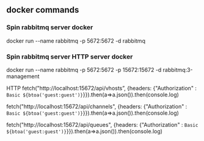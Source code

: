 ## docker commands

### Spin rabbitmq server docker
docker run --name rabbitmq -p 5672:5672  -d rabbitmq

### Spin rabbitmq server HTTP server docker

docker run --name rabbitmq -p 5672:5672 -p 15672:15672 -d rabbitmq:3-management



HTTP
fetch("http://localhost:15672/api/vhosts”, {headers: {"Authorization" : `Basic ${btoa('guest:guest')}`}}).then(a=>a.json()).then(console.log)


fetch("http://localhost:15672/api/channels", {headers: {"Authorization" : `Basic ${btoa('guest:guest')}`}}).then(a=>a.json()).then(console.log)


fetch("http://localhost:15672/api/queues", {headers: {"Authorization" : `Basic ${btoa('guest:guest')}`}}).then(a=>a.json()).then(console.log)

